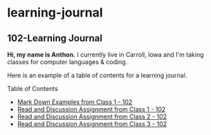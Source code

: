 # learning-journal

## 102-Learning Journal

**Hi, my name is Anthon.** I currently live in Carroll, Iowa and I'm taking classes for computer languages & coding.


Here is an example of a table of contents for a learning journal.

Table of Contents
- [Mark Down Examples from Class 1 - 102](/MarkdownExamples.md)
- [Read and Discussion Assignment from Class 1 - 102](/Discussion.md)
- [Read and Discussion Assignment from Class 2 - 102](/Discussion_02.md)
- [Read and Discussion Assignment from Class 3 - 102](/Discussion_03.md)
